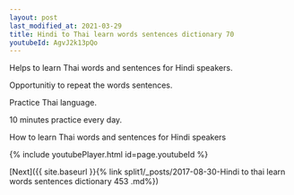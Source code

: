 ```yaml
---
layout: post
last_modified_at: 2021-03-29
title: Hindi to Thai learn words sentences dictionary 70 
youtubeId: AgvJ2k13pQo
---
```

 
 
Helps to learn Thai words and sentences for Hindi speakers.

Opportunitiy to repeat the words sentences. 

Practice Thai language. 
 
10 minutes practice every day. 
 
How to learn Thai words and sentences for Hindi speakers 
 
{% include youtubePlayer.html id=page.youtubeId %}
 
 
[Next]({{ site.baseurl }}{% link  split1/_posts/2017-08-30-Hindi to thai learn words sentences dictionary 453 .md%})
 
